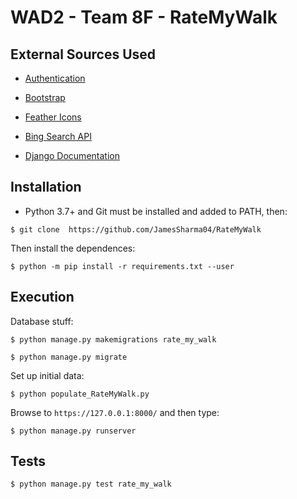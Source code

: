 # WAD2 - Team 8F - RateMyWalk

## External Sources Used

* [Authentication](https://github.com/django/django/tree/main/django/contrib/admin/templates/registration)

* [Bootstrap](https://getbootstrap.com/)

* [Feather Icons](https://feathericons.com/)

* [Bing Search API](https://docs.microsoft.com/en-us/azure/cognitive-services/bing-web-search/)

* [Django Documentation](https://docs.djangoproject.com/en/2.2/)

## Installation

* Python 3.7+ and Git must be installed and added to PATH, then:
```term
$ git clone  https://github.com/JamesSharma04/RateMyWalk
```
Then install the dependences:
```term
$ python -m pip install -r requirements.txt --user
```

## Execution

Database stuff:
```term
$ python manage.py makemigrations rate_my_walk
```
```term
$ python manage.py migrate
```
Set up initial data:
```term
$ python populate_RateMyWalk.py
```

Browse to `https://127.0.0.1:8000/` and then type:
```term
$ python manage.py runserver
```

## Tests

```term
$ python manage.py test rate_my_walk
```
 
